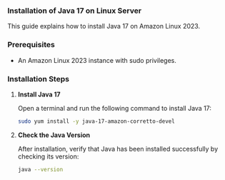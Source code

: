 ### Installation of Java 17 on Linux Server

This guide explains how to install Java 17 on Amazon Linux 2023.

### Prerequisites

- An Amazon Linux 2023 instance with sudo privileges.

### Installation Steps

1. **Install Java 17**

   Open a terminal and run the following command to install Java 17:

   ```bash
   sudo yum install -y java-17-amazon-corretto-devel
   ```

2. **Check the Java Version**

   After installation, verify that Java has been installed successfully by checking its version:

   ```bash
   java --version
   ```
